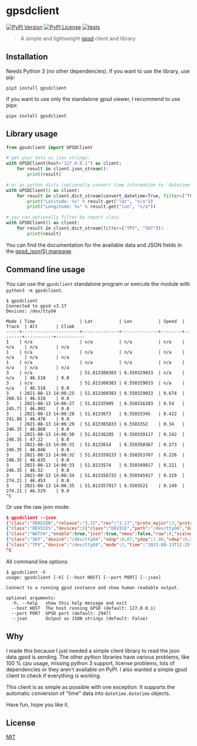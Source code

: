 # gpsdclient

[![PyPI Version][pypi-version]][pypi-url]
[![PyPI License][pypi-license]][mit-license]
[![tests][test-badge]][test-url]

> A simple and lightweight [gpsd](https://gpsd.gitlab.io/gpsd) client and library

## Installation

Needs Python 3 (no other dependencies).
If you want to use the library, use pip:

```
pip3 install gpsdclient
```

If you want to use only the standalone gpsd viewer, I recommend to use pipx:

```
pipx install gpsdclient
```

## Library usage

```python
from gpsdclient import GPSDClient

# get your data as json strings:
with GPSDClient(host="127.0.0.1") as client:
    for result in client.json_stream():
        print(result)

# or as python dicts (optionally convert time information to `datetime` objects)
with GPSDClient() as client:
    for result in client.dict_stream(convert_datetime=True, filter=["TPV"]):
        print("Latitude: %s" % result.get("lat", "n/a"))
        print("Longitude: %s" % result.get("lon", "n/a"))

# you can optionally filter by report class
with GPSDClient() as client:
    for result in client.dict_stream(filter=["TPV", "SKY"]):
        print(result)
```

You can find the documentation for the available data and JSON fields in the
[gpsd_json(5) manpage](https://www.mankier.com/5/gpsd_json).

## Command line usage

You can use the `gpsdclient` standalone program or execute the module with
`python3 -m gpsdclient`.

```
$ gpsdclient
Connected to gpsd v3.17
Devices: /dev/ttyO4

Mode | Time                 | Lat          | Lon          | Speed  | Track  | Alt       | Climb
-----+----------------------+--------------+--------------+--------+--------+-----------+-----------
1    | n/a                  | n/a          | n/a          | n/a    | n/a    | n/a       | n/a
1    | n/a                  | n/a          | n/a          | n/a    | n/a    | n/a       | n/a
1    | n/a                  | n/a          | n/a          | n/a    | n/a    | n/a       | n/a
3    | n/a                  | 51.813360383 | 6.550329033  | n/a    | n/a    | 46.518    | 0.0
3    | n/a                  | 51.813360383 | 6.550329033  | n/a    | n/a    | 46.518    | 0.0
3    | 2021-08-13 14:06:25  | 51.813360383 | 6.550329033  | 0.674  | 260.53 | 46.518    | 0.0
3    | 2021-08-13 14:06:27  | 51.81335905  | 6.550316283  | 0.54   | 245.71 | 46.002    | 0.0
3    | 2021-08-13 14:06:28  | 51.8133673   | 6.55033345   | 0.422  | 241.88 | 46.476    | 0.0
3    | 2021-08-13 14:06:29  | 51.813365833 | 6.5503352    | 0.34   | 246.35 | 46.868    | 0.0
3    | 2021-08-13 14:06:30  | 51.81336285  | 6.550339117  | 0.242  | 246.35 | 47.22     | 0.0
3    | 2021-08-13 14:06:31  | 51.8133614   | 6.550350367  | 0.273  | 246.35 | 46.846    | 0.0
3    | 2021-08-13 14:06:32  | 51.813359233 | 6.550353767  | 0.226  | 246.35 | 46.635    | 0.0
3    | 2021-08-13 14:06:33  | 51.8133574   | 6.550349817  | 0.221  | 246.35 | 46.52     | 0.0
3    | 2021-08-13 14:06:34  | 51.813356733 | 6.550345917  | 0.319  | 274.21 | 46.453    | 0.0
3    | 2021-08-13 14:06:35  | 51.813357917 | 6.5503521    | 0.149  | 274.21 | 46.529    | 0.0
^C
```

Or use the raw json mode:

```json
$ gpsdclient --json
{"class":"VERSION","release":"3.17","rev":"3.17","proto_major":3,"proto_minor":12}
{"class":"DEVICES","devices":[{"class":"DEVICE","path":"/dev/ttyO4","driver":"NMEA0183","activated":"2021-08-13T12:25:00.896Z","flags":1,"native":0,"bps":9600,"parity":"N","stopbits":1,"cycle":1.00}]}
{"class":"WATCH","enable":true,"json":true,"nmea":false,"raw":0,"scaled":false,"timing":false,"split24":false,"pps":false}
{"class":"SKY","device":"/dev/ttyO4","xdop":0.87,"ydop":1.86,"vdop":0.93,"tdop":2.26,"hdop":1.36,"gdop":3.96,"pdop":1.65,"satellites":[{"PRN":1,"el":84,"az":318,"ss":22,"used":true},{"PRN":22,"el":78,"az":234,"ss":16,"used":true},{"PRN":21,"el":72,"az":115,"ss":0,"used":false},{"PRN":3,"el":55,"az":239,"ss":19,"used":true},{"PRN":17,"el":34,"az":309,"ss":20,"used":true},{"PRN":32,"el":32,"az":53,"ss":32,"used":true},{"PRN":8,"el":21,"az":172,"ss":13,"used":false},{"PRN":14,"el":18,"az":274,"ss":13,"used":false},{"PRN":131,"el":10,"az":115,"ss":0,"used":false},{"PRN":19,"el":9,"az":321,"ss":33,"used":true},{"PRN":4,"el":4,"az":187,"ss":0,"used":false},{"PRN":31,"el":1,"az":106,"ss":0,"used":false},{"PRN":69,"el":80,"az":115,"ss":17,"used":true},{"PRN":84,"el":73,"az":123,"ss":0,"used":false},{"PRN":85,"el":42,"az":318,"ss":26,"used":true},{"PRN":68,"el":33,"az":39,"ss":0,"used":false},{"PRN":70,"el":27,"az":208,"ss":0,"used":false},{"PRN":76,"el":12,"az":330,"ss":19,"used":true},{"PRN":83,"el":12,"az":133,"ss":16,"used":false},{"PRN":77,"el":9,"az":18,"ss":0,"used":false}]}
{"class":"TPV","device":"/dev/ttyO4","mode":3,"time":"2021-08-13T12:25:01.000Z","ept":0.005,"lat":51.813525983,"lon":6.550081367,"alt":63.037,"epx":13.150,"epy":27.967,"epv":21.390,"track":211.3400,"speed":0.000,"climb":0.000,"eps":62.58,"epc":42.78}
^C
```

All command line options:

```
$ gpsdclient -h
usage: gpsdclient [-h] [--host HOST] [--port PORT] [--json]

Connect to a running gpsd instance and show human readable output.

optional arguments:
  -h, --help   show this help message and exit
  --host HOST  The host running GPSD (default: 127.0.0.1)
  --port PORT  GPSD port (default: 2947)
  --json       Output as JSON strings (default: False)
```

## Why

I made this because I just needed a simple client library to read the json data gpsd is
sending.
The other python libraries have various problems, like 100 % cpu usage, missing python 3
support, license problems, lots of dependencies or they aren't available on PyPI.
I also wanted a simple gpsd client to check if everything is working.

This client is as simple as possible with one exception: It supports the automatic
conversion of "time" data into `datetime.datetime` objects.

Have fun, hope you like it.

## License

[MIT][mit-license]

<!-- Badges -->

[pypi-version]: https://img.shields.io/pypi/v/gpsdclient
[pypi-license]: https://img.shields.io/pypi/l/gpsdclient
[pypi-url]: https://pypi.org/project/gpsdclient/
[mit-license]: https://choosealicense.com/licenses/mit/
[test-badge]: https://github.com/tfeldmann/gpsdclient/actions/workflows/tests.yml/badge.svg?branch=main
[test-url]: https://github.com/tfeldmann/gpsdclient/actions/workflows/tests.yml
